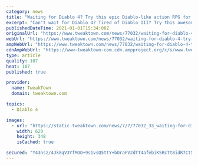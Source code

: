 ```yaml
---
category: news
title: "Waiting for Diablo 4? Try this epic Diablo-like action RPG for just $5"
excerpt: "Can't wait for Diablo 4? Tired of Diablo III? Try this awesome action RPG on Steam for just $5 and relive old-school aRPG action."
publishedDateTime: 2021-01-01T15:34:00Z
originalUrl: "https://www.tweaktown.com/news/77032/waiting-for-diablo-4-try-this-epic-like-action-rpg-just-5/index.html"
webUrl: "https://www.tweaktown.com/news/77032/waiting-for-diablo-4-try-this-epic-like-action-rpg-just-5/index.html"
ampWebUrl: "https://www.tweaktown.com/news/77032/waiting-for-diablo-4-try-this-epic-like-action-rpg-just-5/amp.html"
cdnAmpWebUrl: "https://www-tweaktown-com.cdn.ampproject.org/c/s/www.tweaktown.com/news/77032/waiting-for-diablo-4-try-this-epic-like-action-rpg-just-5/amp.html"
type: article
quality: 107
heat: 107
published: true

provider:
  name: TweakTown
  domain: tweaktown.com

topics:
  - Diablo 4

images:
  - url: "https://static.tweaktown.com/news/7/7/77032_33_waiting-for-diablo-4-try-this-epic-like-action-rpg-just-5.jpg"
    width: 620
    height: 348
    isCached: true

secured: "Y43nsz/4Jk8qV3YfMOO+9s1vsQ5ttY+bOraFV2dTT4afebiKSRcTt8idR7Ct5BoluPNa6K5Qwwki3RAAtzxxNuEPuV4CD5aSkOf34rCxpQ8OqPitxPOw0GjSepUg1qL5EdjjoMXjR1jwz6rI2xkyuzkQQLHiRJZa4HiEB7n8A4HDWBXhR+qQwAJ4MKX9A099Z8+pvfZ1sAP2+H0rflhf+G9dRrdm3rQevOZdlf2T+JQyE1YxZInG+5ClFDLWzI5CC9DVTS79FgMnCvvGbtUe7CDaB9SGqM8Pc7AOyeqXzc88Ez7NCAtB6H046FSteXEJQOruIXcQjekRHPvLDD8NI8vBCytB5tI3YN0GNGKMRsc=;IW9/pKAs4jGNPi0zd2Idow=="
---
```


